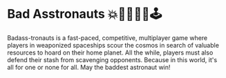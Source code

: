 # Bad Asstronauts 💥🔫🚀👨‍🚀🕹️

Badass-tronauts is a fast-paced, competitive, multiplayer game where players  in weaponized spaceships scour the cosmos in search of valuable resources to hoard on their home planet. All the while, players must also defend their stash from scavenging opponents. Because in this world, it's all for one or none for all.
May the baddest astronaut win!
